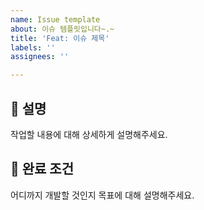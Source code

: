 ```yaml
---
name: Issue template
about: 이슈 템플릿입니다~.~
title: 'Feat: 이슈 제목'
labels: ''
assignees: ''

---
```


## 🔨 설명
작업할 내용에 대해 상세하게 설명해주세요.

## 📑 완료 조건
어디까지 개발할 것인지 목표에 대해 설명해주세요.
